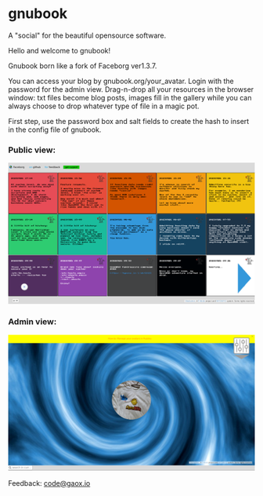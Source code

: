 # gnubook
A "social" for the beautiful opensource software.

Hello and welcome to gnubook!<br>

Gnubook born like a fork of Faceborg ver1.3.7.

You can access your blog by gnubook.org/your_avatar. Login with the password for the admin view. Drag-n-drop all your resources in the browser window: txt files become blog posts, images fill in the gallery while you can always choose to drop whatever type of file in a magic pot.<br>

First step, use the password box and salt fields to create the hash to insert in the config file of gnubook.   
    
### Public view:

![gnubook in action #1](/Public/static/res/screenshot1.png)<br>

### Admin view:

![gnubook in action #2](/Public/static/res/screenshot2.png)<br>

Feedback: <a href="mailto:code@gaox.io">code@gaox.io</a>
